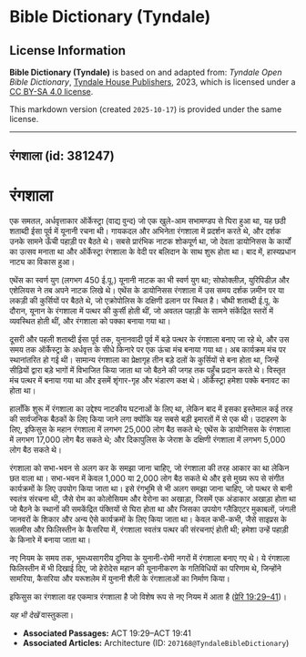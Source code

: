 # Bible Dictionary (Tyndale)

## License Information

**Bible Dictionary (Tyndale)** is based on and adapted from: _Tyndale Open Bible Dictionary_, [Tyndale House Publishers](https://tyndaleopenresources.com/), 2023, which is licensed under a [CC BY-SA 4.0 license](https://creativecommons.org/licenses/by-sa/4.0/legalcode.en).

This markdown version (created `2025-10-17`) is provided under the same license.



--------------------------------

## रंगशाला (id: 381247)

रंगशाला
=======

एक समतल, अर्धवृत्ताकार ऑर्केस्ट्रा (वाद्य वुन्द) जो एक खुले\-आम सभामण्डप से घिरा हुआ था, यह छठी शताब्दी ईसा पूर्व में यूनानी रचना थी। गायकदल और अभिनेता रंगशाला में प्रदर्शन करते थे, और दर्शक उनके सामने ऊँची पहाड़ी पर बैठते थे। सबसे प्रारंभिक नाटक शोकपूर्ण था, जो देवता डायोनिसस के कार्यों का उत्सव मनाता था और ऑर्केस्ट्रा रंगशाला के वेदी पर बलिदान के साथ शुरू होता था। बाद में, हास्यप्रधान नाट्य का विकास हुआ।

एथेंस का स्वर्ण युग (लगभग 450 ई.पू.) यूनानी नाटक का भी स्वर्ण युग था; सोफोक्लीज़, युरिपिडीज़ और एशेलियस ने तब अपने नाटक लिखे थे। एथेंस के डायोनिसस रंगशाला में उस समय दर्शक ज़मीन पर या लकड़ी की कुर्सियों पर बैठते थे, जो एक्रोपोलिस के दक्षिणी ढलान पर स्थित है। चौथी शताब्दी ई.पू. के दौरान, यूनान के रंगशाला में पत्थर की कुर्सी होती थीं, जो अवतल पहाड़ी के सामने संकेंद्रित स्तरों में व्यवस्थित होती थीं, और रंगशाला को पक्का बनाया गया था।

दूसरी और पहली शताब्दी ईसा पूर्व तक, युनानवादी पूर्व में बड़े पत्थर के रंगशाला बनाए जा रहे थे, और उस समय तक ऑर्केस्ट्रा के अर्धवृत्त के सीधे किनारे पर एक ऊंचा मंच बनाया गया था। अब कार्यक्रम मंच पर स्थानांतरित हो गई थी। सामान्य रंगशाला का प्रेक्षागृह तीन बड़े दलों के कुर्सियों से बना होता था, जिन्हें सीढ़ियों द्वारा बड़े भागों में विभाजित किया जाता था जो बैठने की जगह तक पहुँच प्रदान करते थे। विस्तृत मंच पत्थर में बनाया गया था और इसमें शृंगार\-गृह और भंडारण कक्ष थे। ऑर्केस्ट्रा हमेशा पक्के बनावट का होता था।

हालाँकि शुरू में रंगशाला का उद्देश्य नाटकीय घटनाओं के लिए था, लेकिन बाद में इसका इस्तेमाल कई तरह की सार्वजनिक बैठकों के लिए किया जाने लगा क्योंकि यह सबसे बड़ी इमारतों में से एक थी। उदाहरण के लिए, इफिसुस के महान रंगशाला में लगभग 25,000 लोग बैठ सकते थे; एथेंस के डायोनिसस के रंगशाला में लगभग 17,000 लोग बैठ सकते थे; और दिकापुलिस के जेराश के दक्षिणी रंगशाला में लगभग 5,000 लोग बैठ सकते थे।

रंगशाला को सभा\-भवन से अलग कर के समझा जाना चाहिए, जो रंगशाला की तरह आकार का था लेकिन छत वाला था। सभा\-भवन में केवल 1,000 या 2,000 लोग बैठ सकते थे और इसे मुख्य रूप से संगीत कार्यक्रमों के लिए उपयोग किया जाता था। इसे रंगभूमि से भी अलग समझा जाना चाहिए, जो पत्थर से बानी स्वतंत्र संरचना थी, जैसे रोम का कोलोसियम और वेरोना का अखाड़ा, जिसमें एक अंडाकार अखाड़ा होता था जो बैठने के स्थानों की समकेंद्रित पंक्तियों से घिरा होता था और जिसका उपयोग ग्लैडिएटर मुकाबलों, जंगली जानवरों के शिकार और अन्य ऐसे कार्यक्रमों के लिए किया जाता था। केवल कभी\-कभी, जैसे साइप्रस के सलमीस और फिलिस्तीन के कैसरिया में, रंगशाला स्वतंत्र पत्थर की संरचनाएं होती थी; हमेशा उन्हें पहाड़ी के किनारे में बनाया जाता था।

नए नियम के समय तक, भूमध्यसागरीय दुनिया के युनानी\-रोमी नगरों में रंगशाला बनाए गए थे। ये रंगशाला फिलिस्तीन में भी दिखाई दिए, जो हेरोदेस महान की यूनानीकरण के गतिविधियों का परिणाम थे, जिन्होंने सामरिया, कैसरिया और यरूशलेम में युनानी शैली के रंगशालाओं का निर्माण किया।

इफिसुस का रंगशाला वह एकमात्र रंगशाला है जो विशेष रूप से नए नियम में आता है ([प्रेरि 19:29–41](https://ref.ly/Acts19:29-Acts19:41))।

*यह भी देखें* वास्तुकला।

* **Associated Passages:** ACT 19:29–ACT 19:41
* **Associated Articles:** Architecture (ID: `207168@TyndaleBibleDictionary`)

